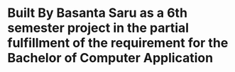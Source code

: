 # Built By Basanta Saru as a 6th semester project in the partial fulfillment of the requirement for the Bachelor of Computer Application
